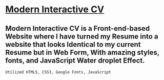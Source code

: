 # [Modern Interactive CV](https://fsuleman2.github.io/ModernInteractiveCV/)
## Modern Interactive CV is a Front-end-based Website where I have turned my Resume into a website that looks Identical to my current Resume but in Web Form, With amazing styles, fonts, and JavaScript Water droplet Effect.
```
Utilized HTML5, CSS3, Google Fonts, JavaScript
```
